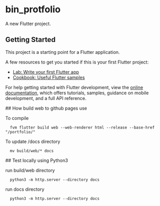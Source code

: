 # bin_protfolio

A new Flutter project.

## Getting Started

This project is a starting point for a Flutter application.

A few resources to get you started if this is your first Flutter project:

- [Lab: Write your first Flutter app](https://docs.flutter.dev/get-started/codelab)
- [Cookbook: Useful Flutter samples](https://docs.flutter.dev/cookbook)

For help getting started with Flutter development, view the
[online documentation](https://docs.flutter.dev/), which offers tutorials,
samples, guidance on mobile development, and a full API reference.


## How build web to github pages use

To compile
```
  fvm flutter build web --web-renderer html --release --base-href "/portfolio/"
```

To update /docs directory
```
  mv build/web/* docs
```

## Test locally using Python3

run build/web directory
```
  python3 -m http.server --directory docs
```

run docs directory
```
  python3 -m http.server --directory docs
```
